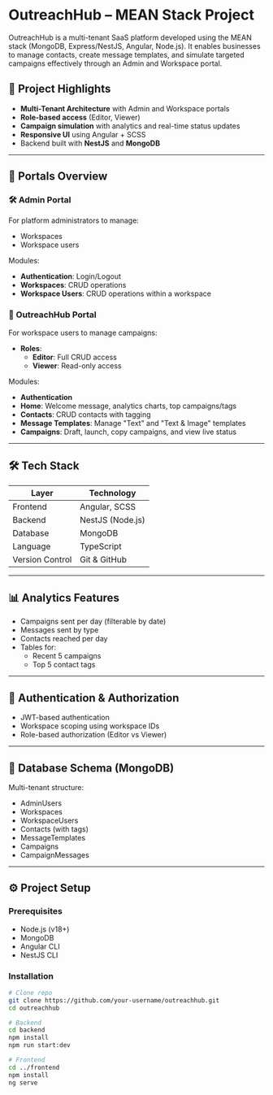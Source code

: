 # OutreachHub – MEAN Stack Project

OutreachHub is a multi-tenant SaaS platform developed using the MEAN stack (MongoDB, Express/NestJS, Angular, Node.js). It enables businesses to manage contacts, create message templates, and simulate targeted campaigns effectively through an Admin and Workspace portal.

## 🚀 Project Highlights

- **Multi-Tenant Architecture** with Admin and Workspace portals
- **Role-based access** (Editor, Viewer)
- **Campaign simulation** with analytics and real-time status updates
- **Responsive UI** using Angular + SCSS
- Backend built with **NestJS** and **MongoDB**

---

## 📁 Portals Overview

### 🛠 Admin Portal

For platform administrators to manage:
- Workspaces
- Workspace users

Modules:
- **Authentication**: Login/Logout
- **Workspaces**: CRUD operations
- **Workspace Users**: CRUD operations within a workspace

### 👥 OutreachHub Portal

For workspace users to manage campaigns:
- **Roles**:
  - **Editor**: Full CRUD access
  - **Viewer**: Read-only access

Modules:
- **Authentication**
- **Home**: Welcome message, analytics charts, top campaigns/tags
- **Contacts**: CRUD contacts with tagging
- **Message Templates**: Manage "Text" and "Text & Image" templates
- **Campaigns**: Draft, launch, copy campaigns, and view live status

---

## 🛠 Tech Stack

| Layer           | Technology       |
|----------------|------------------|
| Frontend       | Angular, SCSS    |
| Backend        | NestJS (Node.js) |
| Database       | MongoDB          |
| Language       | TypeScript       |
| Version Control| Git & GitHub     |

---

## 📊 Analytics Features

- Campaigns sent per day (filterable by date)
- Messages sent by type
- Contacts reached per day
- Tables for:
  - Recent 5 campaigns
  - Top 5 contact tags

---

## 🔐 Authentication & Authorization

- JWT-based authentication
- Workspace scoping using workspace IDs
- Role-based authorization (Editor vs Viewer)

---

## 🧱 Database Schema (MongoDB)

Multi-tenant structure:
- AdminUsers
- Workspaces
- WorkspaceUsers
- Contacts (with tags)
- MessageTemplates
- Campaigns
- CampaignMessages

---

## ⚙️ Project Setup

### Prerequisites
- Node.js (v18+)
- MongoDB
- Angular CLI
- NestJS CLI

### Installation

```bash
# Clone repo
git clone https://github.com/your-username/outreachhub.git
cd outreachhub

# Backend
cd backend
npm install
npm run start:dev

# Frontend
cd ../frontend
npm install
ng serve
